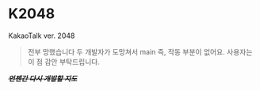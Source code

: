 # K2048
KakaoTalk ver. 2048

> 전부 망했습니다
두 개발자가 도망쳐서 main 즉, 작동 부분이 없어요.
사용자는 이 점 감안 부탁드립니다.



____~~*언젠간 다시 개발할 지도*~~____

